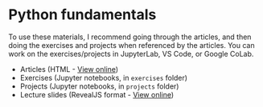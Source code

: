 # Python fundamentals

To use these materials, I recommend going through the articles, and then doing the exercises and projects when referenced by the articles. You can work on the exercises/projects in JupyterLab, VS Code, or Google CoLab.

* Articles (HTML - [View online](https://pamelafox.github.io/python-fundamentals/))
* Exercises (Jupyter notebooks, in `exercises` folder)
* Projects (Jupyter notebooks, in `projects` folder)
* Lecture slides (RevealJS format - [View online](https://pamelafox.github.io/python-fundamentals/lectures))
